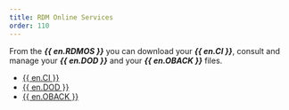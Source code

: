 ```yaml
---
title: RDM Online Services
order: 110
---
```

From the ***{{ en.RDMOS }}*** you can download your ***{{ en.CI }}***, consult and manage your ***{{ en.DOD }}*** and your ***{{ en.OBACK }}*** files.  

* [{{ en.CI }}](/cloud/rdm-online-services/custom-installer/)  
* [{{ en.DOD }}](/cloud/rdm-online-services/online-drive/)  
* [{{ en.OBACK }}](/cloud/rdm-online-services/online-backup/) 
